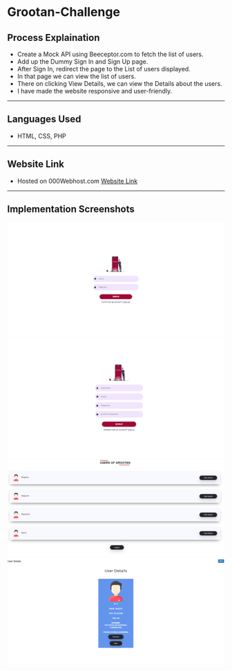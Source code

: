 # Grootan-Challenge

## Process Explaination

* Create a Mock API using Beeceptor.com to fetch the list of users.
* Add up the Dummy Sign In and Sign Up page.
* After Sign In, redirect the page to the List of users displayed.
* In that page we can view the list of users.
* There on clicking View Details, we can view the Details about the users.
* I have made the website responsive and user-friendly.

<hr>

## Languages Used

* HTML, CSS, PHP

<hr>

## Website Link

* Hosted on 000Webhost.com <a href="https://grootan-challenge.herokuapp.com/signIn.php">Website Link</a>

<hr>

## Implementation Screenshots

<p align="center">
  <img src="https://github.com/Raghunandan23/Grootan-Challenge/blob/main/Screenshot1.png">
  <img src="https://github.com/Raghunandan23/Grootan-Challenge/blob/main/Screenshot2.png">
  <img src="https://github.com/Raghunandan23/Grootan-Challenge/blob/main/Screenshot3.png"><br>
  <img src="https://github.com/Raghunandan23/Grootan-Challenge/blob/main/Screenshot4.png"><br>
</p>
